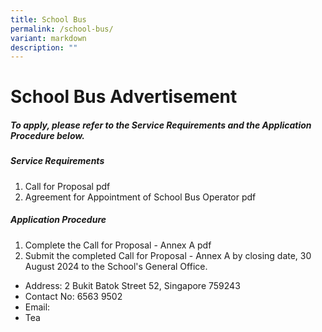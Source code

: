 ```yaml
---
title: School Bus
permalink: /school-bus/
variant: markdown
description: ""
---
```

<h1>School Bus Advertisement</h1>

<h5>To apply, please refer to the Service Requirements and the Application Procedure below.</h5>

<h5><strong>Service Requirements</strong></h5>
<ol>
  <li>Call for Proposal pdf</li>
  <li>Agreement for Appointment of School Bus Operator pdf</li>
</ol>  

<h5><strong>Application Procedure </strong></h5>
<ol>
  <li>Complete the Call for Proposal - Annex A pdf</li>
  <li>Submit the completed Call for Proposal - Annex A by closing date, 30 August 2024 to the School's General Office.</li>
</ol>  
	<ul>
  <li>Address: 2 Bukit Batok Street 52, Singapore 759243</li>
  <li>Contact No: 6563 9502</li>
  <li>Email: </li>
	<li>Tea</li>
</ul>